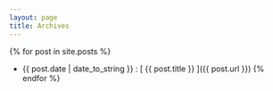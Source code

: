 ```yaml
---
layout: page
title: Archives
---
```


{% for post in site.posts %}
  * {{ post.date | date_to_string }} : [ {{ post.title }} ]({{ post.url }})
{% endfor %}
